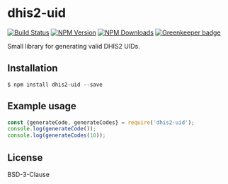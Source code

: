# dhis2-uid

[![Build Status](https://travis-ci.org/dhis2/dhis2-uid.svg?branch=master)](https://travis-ci.org/dhis2/dhis2-uid)
[![NPM Version](https://img.shields.io/npm/v/dhis2-uid.svg?style=flat)](https://www.npmjs.com/package/dhis2-uid)
[![NPM Downloads](https://img.shields.io/npm/dm/dhis2-uid.svg?style=flat)](https://www.npmjs.com/package/dhis2-uid) [![Greenkeeper badge](https://badges.greenkeeper.io/dhis2/dhis2-uid.svg)](https://greenkeeper.io/)

Small library for generating valid DHIS2 UIDs.

## Installation

    $ npm install dhis2-uid --save

## Example usage

```js
const {generateCode, generateCodes} = require('dhis2-uid');
console.log(generateCode());
console.log(generateCodes(10));
```

## License

BSD-3-Clause